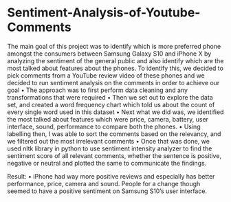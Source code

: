 # Sentiment-Analysis-of-Youtube-Comments

The main goal of this project was to identify which is more preferred phone amongst the consumers between Samsung Galaxy S10 and iPhone X by analyzing the sentiment of the general public and also identify which are the most talked about features about the phones. To identify this, we decided to pick comments from a YouTube review video of these phones and we decided to run sentiment analysis on the comments in order to achieve our goal
•	The approach was to first perform data cleaning and any transformations that were required 
•	Then we set out to explore the data set, and created a word frequency chart which told us about the count of every single word used in this dataset 
•	Next what we did was, we identified the most talked about features which were price, camera, battery, user interface, sound, performance to compare both the phones. 
•	Using  labelling then, I was able to sort the comments based on the relevancy, and we filtered out the most irrelevant comments
•	Once that was done, we used nltk library in python to use sentiment intensity analyzer to find the sentiment score of all relevant comments, whether the sentence is positive, negative or neutral and plotted the same to communicate the findings. 

Result:
•	iPhone had way more positive reviews and especially has better performance, price, camera and sound. People for a change though seemed to have a positive sentiment on Samsung S10’s user interface.

